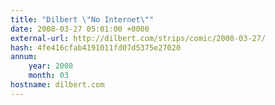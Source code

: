 ```yaml
---
title: "Dilbert \"No Internet\""
date: 2008-03-27 05:01:00 +0000
external-url: http://dilbert.com/strips/comic/2008-03-27/
hash: 4fe416cfab4191011fd07d5375e27020
annum:
    year: 2008
    month: 03
hostname: dilbert.com
---
```



